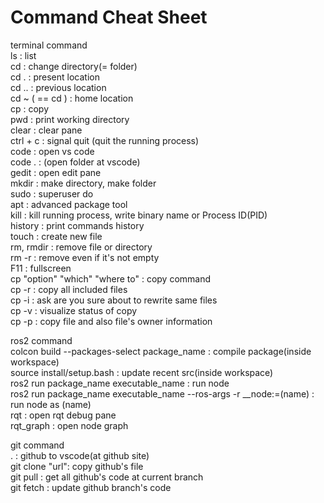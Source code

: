 
# Command Cheat Sheet

terminal command\
ls : list\
cd : change directory(= folder)\
cd . : present location\
cd .. : previous location\
cd ~ ( == cd ) : home location\
cp : copy\
pwd : print working directory\
clear : clear pane\
ctrl + c : signal quit (quit the running process)\
code : open vs code\
code . : (open folder at vscode)\
gedit : open edit pane\
mkdir : make directory, make folder\
sudo : superuser do\
apt : advanced package tool\
kill : kill running process, write binary name or Process ID(PID)\
history : print commands history\
touch : create new file\
rm, rmdir : remove file or directory\
rm -r : remove even if it's not empty\
F11 : fullscreen\
cp "option" "which" "where to" : copy command\
cp -r : copy all included files\
cp -i : ask are you sure about to rewrite same files\
cp -v : visualize status of copy\
cp -p : copy file and also file's owner information   

ros2 command\
colcon build --packages-select package_name : compile package(inside workspace)\
source install/setup.bash : update recent src(inside workspace)\
ros2 run package_name executable_name : run node\
ros2 run package_name executable_name --ros-args -r __node:=(name) : run node as (name)\
rqt : open rqt debug pane\
rqt_graph : open node graph   

git command\
. : github to vscode(at github site)\
git clone "url": copy github's file\
git pull :  get all github's code at current branch\
git fetch : update github branch's code   

